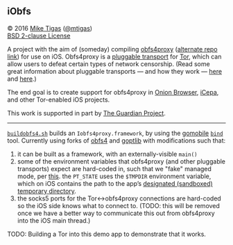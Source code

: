 ## iObfs

&copy; 2016 [Mike Tigas][miketigas] ([@mtigas](https://twitter.com/mtigas))  
[BSD 2-clause License][license]

A project with the aim of (someday) compiling [obfs4proxy][obfs4]
([alternate repo link][obfs4-alt]) for use on iOS. Obfs4proxy is a
[pluggable transport][pt] for [Tor][tor], which can allow users to defeat
certain types of network censorship. (Read some great information about
pluggable transports — and how they work — [here][pt1] and [here][pt2].)

The end goal is to create support for obfs4proxy in
[Onion Browser][onion-browser], [iCepa][icepa], and other Tor-enabled iOS
projects.

This work is supported in part by [The Guardian Project][guardian].

[miketigas]: https://mike.tig.as/
[license]: https://github.com/mtigas/iObfs/blob/master/LICENSE
[obfs4]: https://github.com/Yawning/obfs4
[obfs4-alt]: https://gitweb.torproject.org/pluggable-transports/obfs4.git/
[pt]: https://www.torproject.org/docs/pluggable-transports.html.en
[pt1]: https://trac.torproject.org/projects/tor/wiki/doc/AChildsGardenOfPluggableTransports
[pt2]: https://trac.torproject.org/projects/tor/wiki/doc/PluggableTransports
[tor]: https://www.torproject.org/
[onion-browser]: https://mike.tig.as/onionbrowser/
[icepa]: https://github.com/iCepa
[guardian]: https://guardianproject.info/

---

[`buildobfs4.sh`](https://github.com/mtigas/iObfs/blob/master/buildobfs4.sh) builds an `Iobfs4proxy.framework`, by using the [gomobile][gomobile] [`bind`][gobind] tool. Currently using forks of [obfs4](https://github.com/mtigas/obfs4) and [goptlib](https://github.com/mtigas/goptlib) with modifications such that:

1. it can be built as a framework, with an externally-visible `main()`
2. some of the environment variables that obfs4proxy (and other pluggable transports) expect are hard-coded in, such that we "fake" managed mode, per [this](https://github.com/mtigas/iObfs/blob/master/notes/obfs4-nonmanaged.md). the `PT_STATE` uses the `$TMPDIR` environment variable, which on iOS contains the path to the app’s [designated (sandboxed) temporary directory](https://developer.apple.com/library/ios/documentation/FileManagement/Conceptual/FileSystemProgrammingGuide/FileSystemOverview/FileSystemOverview.html).
3. the socks5 ports for the Tor<->obfs4proxy connections are hard-coded so the iOS side knows what to connect to. (TODO: this will be removed once we have a better way to communicate this out from obfs4proxy into the iOS main thread.)

[gomobile]: https://golang.org/x/mobile/cmd/gomobile
[gobind]: https://godoc.org/golang.org/x/mobile/cmd/gobind

TODO: Building a Tor into this demo app to demonstrate that it works.
